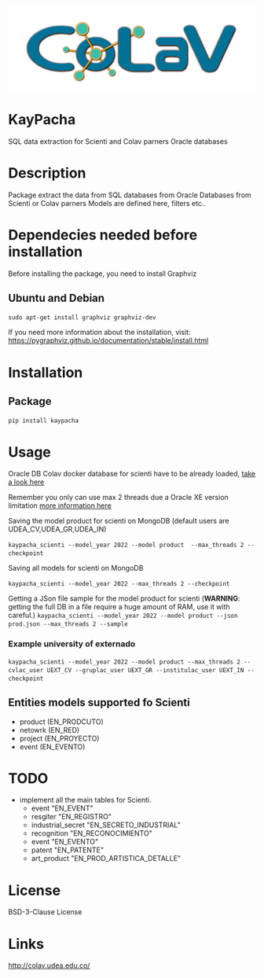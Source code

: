 <center><img src="https://raw.githubusercontent.com/colav/colav.github.io/master/img/Logo.png"/></center>

# KayPacha
SQL data extraction for Scienti and Colav parners  Oracle databases

# Description
Package extract the data from SQL databases from Oracle Databases from Scienti or Colav parners
Models are defined here, filters etc..

# Dependecies needed before installation
Before installing the package, you need to install Graphviz

## Ubuntu and Debian
`sudo apt-get install graphviz graphviz-dev`

If you need more information about the installation, visit: https://pygraphviz.github.io/documentation/stable/install.html

# Installation

## Package
`pip install kaypacha`


# Usage
Oracle DB Colav docker database for scienti have to be already loaded, [take a look here](https://github.com/colav/oracle-docker)

Remember you only can use max 2 threads due a Oracle XE version limitation [more information here](https://docs.oracle.com/en/database/oracle/oracle-database/18/xeinl/licensing-restrictions.html)

Saving the model product for scienti on MongoDB (default users are UDEA_CV,UDEA_GR,UDEA_IN)

`
kaypacha_scienti --model_year 2022 --model product  --max_threads 2 --checkpoint
`

Saving all models for scienti on MongoDB

`
kaypacha_scienti --model_year 2022 --max_threads 2 --checkpoint
`

Getting a JSon file sample for the model product for scienti (**WARNING**: getting the full DB in a file require a huge amount of RAM, use it with careful.)
`
kaypacha_scienti --model_year 2022 --model product --json prod.json --max_threads 2 --sample
`

### Example university of externado

`
kaypacha_scienti --model_year 2022 --model product --max_threads 2 --cvlac_user UEXT_CV --gruplac_user UEXT_GR --institulac_user UEXT_IN --checkpoint
`

## Entities models supported fo Scienti
* product (EN_PRODCUTO)
* netowrk (EN_RED)
* project (EN_PROYECTO)
* event (EN_EVENTO)

# TODO
* implement all the main tables for Scienti.
  * event "EN_EVENT"
  * resgiter "EN_REGISTRO"
  * industrial_secret "EN_SECRETO_INDUSTRIAL"
  * recognition "EN_RECONOCIMIENTO"
  * event "EN_EVENTO"
  * patent "EN_PATENTE"
  * art_product "EN_PROD_ARTISTICA_DETALLE"

# License
BSD-3-Clause License 

# Links
http://colav.udea.edu.co/



